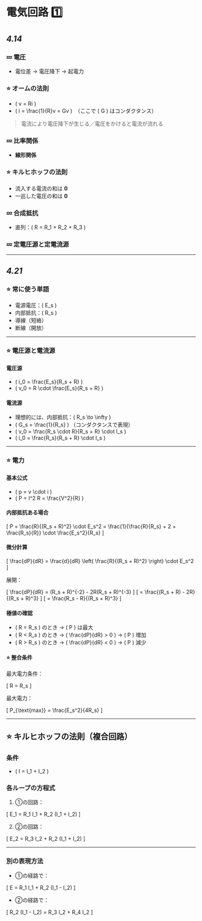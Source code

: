 # 電気回路 1️⃣

## *4.14*

### 💤 電圧
- 電位差 → 電圧降下 → 起電力

### ⭐️ オームの法則
- \( v = Ri \)
- \( i = \frac{1}{R}v = Gv \)　（ここで \( G \) はコンダクタンス）

> 電流により電圧降下が生じる／電圧をかけると電流が流れる

### 💤 比率関係
- **線形関係**

### ⭐️ キルヒホッフの法則
- 流入する電流の和は **0**
- 一巡した電圧の和は **0**

### 💤 合成抵抗
- 直列：\( R = R_1 + R_2 + R_3 \)

### 💤 定電圧源と定電流源

---

## *4.21*

### ⭐️ 常に使う単語
- 電源電圧：\( E_s \)
- 内部抵抗：\( R_s \)
- 導線（短絡）
- 断線（開放）

---

### ⭐️ 電圧源と電流源

#### 電圧源
- \( i_0 = \frac{E_s}{R_s + R} \)
- \( v_0 = R \cdot \frac{E_s}{R_s + R} \)

#### 電流源
- 理想的には、内部抵抗：\( R_s \to \infty \)
- \( G_s = \frac{1}{R_s} \) （コンダクタンスで表現）
- \( v_0 = \frac{R_s \cdot R}{R_s + R} \cdot I_s \)
- \( i_0 = \frac{R_s}{R_s + R} \cdot I_s \)

---

### ⭐️ 電力

#### 基本公式
- \( p = v \cdot i \)
- \( P = I^2 R = \frac{V^2}{R} \)

#### 内部抵抗ある場合

\[
P = \frac{R}{(R_s + R)^2} \cdot E_s^2 = \frac{1}{\frac{R}{R_s} + 2 + \frac{R_s}{R}} \cdot \frac{E_s^2}{R_s}
\]

#### 微分計算

\[
\frac{dP}{dR} = \frac{d}{dR} \left( \frac{R}{(R_s + R)^2} \right) \cdot E_s^2
\]

展開：

\[
\frac{dP}{dR} = (R_s + R)^{-2} - 2R(R_s + R)^{-3}
\]
\[
= \frac{(R_s + R) - 2R}{(R_s + R)^3}
\]
\[
= \frac{R_s - R}{(R_s + R)^3}
\]

#### 極値の確認

- \( R = R_s \) のとき → \( P \) は最大
- \( R < R_s \) のとき → \( \frac{dP}{dR} > 0 \) → \( P \) 増加
- \( R > R_s \) のとき → \( \frac{dP}{dR} < 0 \) → \( P \) 減少

#### ⭐️ 整合条件

最大電力条件：

\[
R = R_s
\]

最大電力：

\[
P_{\text{max}} = \frac{E_s^2}{4R_s}
\]

---

## ⭐️ キルヒホッフの法則（複合回路）

### 条件
- \( I = I_1 + I_2 \)

### 各ループの方程式

1. ①の回路：

\[
E_1 = R_1 I_1 + R_2 (I_1 + I_2)
\]

2. ②の回路：

\[
E_2 = R_3 I_2 + R_2 (I_1 + I_2)
\]

---

### 別の表現方法

- ①の経路で：

\[
E = R_1 I_1 + R_2 (I_1 - I_2)
\]

- ②の経路で：

\[
R_2 (I_1 - I_2) = R_3 I_2 + R_4 I_2
\]